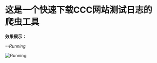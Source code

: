 这是一个快速下载CCC网站测试日志的爬虫工具
===
**效果展示：**

*--Running*

![Running](https://github.com/pipipp/Spiders/blob/master/spiders/FOC/ccc_test_record_spider/images/ccc_spider.JPG)
